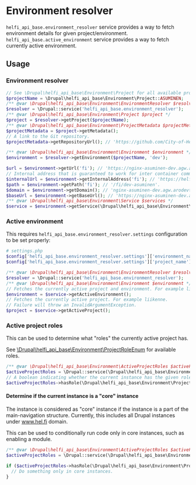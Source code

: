 # Environment resolver

`helfi_api_base.environment_resolver` service provides a way to fetch environment details for given project/environment.
`helfi_api_base.active_environment` service provides a way to fetch currently active environment.

## Usage

### Environment resolver

```php
// See \Drupal\helfi_api_base\Environment\Project for all available project constants.
$projectName = \Drupal\helfi_api_base\Environment\Project::ASUMINEN;
/** @var \Drupal\helfi_api_base\Environment\EnvironmentResolver $resolver */
$resolver = \Drupal::service('helfi_api_base.environment_resolver');
/** @var \Drupal\helfi_api_base\Environment\Project $project */
$project = $resolver->getProject($projectName);
/** @var \Drupal\helfi_api_base\Environment\ProjectMetadata $projectMetadata */
$projectMetadata = $project->getMetadata();
// A link to the Git repository.
$projectMetadata->getRepositoryUrl(); // 'https://github.com/City-of-Helsinki/drupal-helfi-asuminen'.

/** @var \Drupal\helfi_api_base\Environment\Environment $environment */
$environment = $resolver->getEnvironment($projectName, 'dev');

$url = $environment->getUrl('fi'); // 'https://nginx-asuminen-dev.agw.arodevtest.hel.fi/fi/dev-asuminen'.
// Internal address that is guaranteed to work for inter container communication (API requests for example).
$internalUrl = $environment->getInternalAddress('fi'); // 'https://helfi-asuminen.docker.so:8080/fi/asuminen'.
$path = $environment->getPath('fi'); // '/fi/dev-asuminen'.
$domain = $environment->getDomain(); // 'nginx-asuminen-dev.agw.arodevtest.hel.fi'.
$baseUrl = $environment->getBaseUrl(); // 'https://nginx-asuminen-dev.agw.arodevtest.hel.fi'
/** @var \Drupal\helfi_api_base\Environment\Service $services */
$service = $environment->getService(\Drupal\helfi_api_base\Environment\ServiceEnum::ElasticProxy); // Gets the elastic-proxy service.
```

### Active environment

This requires `helfi_api_base.environment_resolver.settings` configuration to be set properly:

```php
# settings.php
$config['helfi_api_base.environment_resolver.settings']['environment_name'] = getenv('APP_ENV');
$config['helfi_api_base.environment_resolver.settings']['project_name'] = 'liikenne';
```

```php
/** @var \Drupal\helfi_api_base\Environment\EnvironmentResolver $resolver */
$resolver = \Drupal::service('helfi_api_base.environment_resolver');
/** @var \Drupal\helfi_api_base\Environment\Environment $environment */
// Fetches the currently active project and environment. For example liikenne dev.
$environment = $service->getActiveEnvironment();
// Fetches the currently active project. For example liikenne.
// Failure will throw an InvalidArgumentException.
$project = $service->getActiveProject();
```

### Active project roles

This can be used to determine what "roles" the currently active project has.

See [\Drupal\helfi_api_base\Environment\ProjectRoleEnum](/src/Environment/ProjectRoleEnum.php) for available roles.

```php
/** @var \Drupal\helfi_api_base\Environment\ActiveProjectRoles $activeProjectRoles */
$activeProjectRoles = \Drupal::service(\Drupal\helfi_api_base\Environment\ActiveProjectRoles::class);
// A boolean indicating whether the current instance has the given role.
$activeProjectRoles->hasRole(\Drupal\helfi_api_base\Environment\ProjectRoleEnum::Core);
```

#### Determine if the current instance is a "core" instance

The instance is considered as "core" instance if the instance is a part of the main-navigation structure. Currently, this includes all Drupal instances under www.hel.fi domain.

This can be used to conditionally run code only in core instances, such as enabling a module.

```php
/** @var \Drupal\helfi_api_base\Environment\ActiveProjectRoles $activeProjectRoles */
$activeProjectRoles = \Drupal::service(\Drupal\helfi_api_base\Environment\ActiveProjectRoles::class);

if ($activeProjectRoles->hasRole(\Drupal\helfi_api_base\Environment\ProjectRoleEnum::Core)) {
  // Do something only in core instances.
}
```

